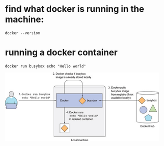# find what docker is running in the machine:
    docker --version
# running a docker container
    docker run busybox echo "Hello world"
![docker-image-pull](images/running-images.jpg)